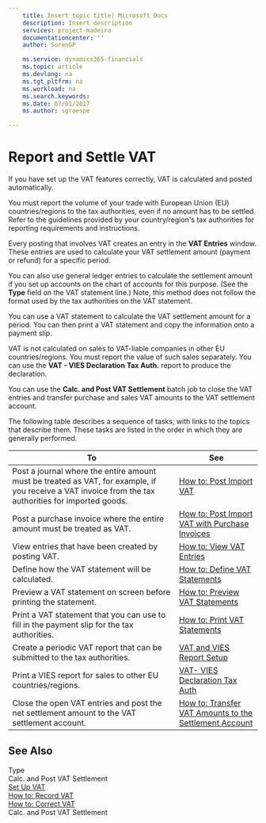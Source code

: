 ```yaml
---
    title: Insert topic title| Microsoft Docs
    description: Insert description
    services: project-madeira
    documentationcenter: ''
    author: SorenGP

    ms.service: dynamics365-financials
    ms.topic: article
    ms.devlang: na
    ms.tgt_pltfrm: na
    ms.workload: na
    ms.search.keywords:
    ms.date: 07/01/2017
    ms.author: sgroespe

---
```

# Report and Settle VAT
If you have set up the VAT features correctly, VAT is calculated and posted automatically.  
  
 You must report the volume of your trade with European Union (EU) countries/regions to the tax authorities, even if no amount has to be settled. Refer to the guidelines provided by your country/region's tax authorities for reporting requirements and instructions.  
  
 Every posting that involves VAT creates an entry in the **VAT Entries** window. These entries are used to calculate your VAT settlement amount (payment or refund) for a specific period.  
  
 You can also use general ledger entries to calculate the settlement amount if you set up accounts on the chart of accounts for this purpose. (See the **Type** field on the VAT statement line.) Note, this method does not follow the format used by the tax authorities on the VAT statement.  
  
 You can use a VAT statement to calculate the VAT settlement amount for a period. You can then print a VAT statement and copy the information onto a payment slip.  
  
 VAT is not calculated on sales to VAT-liable companies in other EU countries/regions. You must report the value of such sales separately. You can use the **VAT - VIES Declaration Tax Auth.** report to produce the declaration.  
  
 You can use the **Calc. and Post VAT Settlement** batch job to close the VAT entries and transfer purchase and sales VAT amounts to the VAT settlement account.  
  
 The following table describes a sequence of tasks, with links to the topics that describe them. These tasks are listed in the order in which they are generally performed.  
  
|**To**|**See**|  
|------------|-------------|  
|Post a journal where the entire amount must be treated as VAT, for example, if you receive a VAT invoice from the tax authorities for imported goods.|[How to: Post Import VAT](../how-to-post-import-vat.md)|  
|Post a purchase invoice where the entire amount must be treated as VAT.|[How to: Post Import VAT with Purchase Invoices](../how-to-post-import-vat-with-purchase-invoices.md)|  
|View entries that have been created by posting VAT.|[How to: View VAT Entries](../how-to-view-vat-entries.md)|  
|Define how the VAT statement will be calculated.|[How to: Define VAT Statements](../how-to-define-vat-statements.md)|  
|Preview a VAT statement on screen before printing the statement.|[How to: Preview VAT Statements](../how-to-preview-vat-statements.md)|  
|Print a VAT statement that you can use to fill in the payment slip for the tax authorities.|[How to: Print VAT Statements](../how-to-print-vat-statements.md)|  
|Create a periodic VAT report that can be submitted to the tax authorities.|[VAT and VIES Report Setup](../vat-and-vies-report-setup.md)|  
|Print a VIES report for sales to other EU countries/regions.|[VAT- VIES Declaration Tax Auth](../($%20R_19%20VAT-%20VIES%20Declaration%20Tax%20Auth%20$).md)|  
|Close the open VAT entries and post the net settlement amount to the VAT settlement account.|[How to: Transfer VAT Amounts to the Settlement Account](../how-to-transfer-vat-amounts-to-the-settlement-account.md)|  
  
## See Also  
 Type   
 Calc. and Post VAT Settlement   
 [Set Up VAT](../set-up-vat.md)   
 [How to: Record VAT](../how-to-record-vat.md)   
 [How to: Correct VAT](../how-to-correct-vat.md)   
 Calc. and Post VAT Settlement